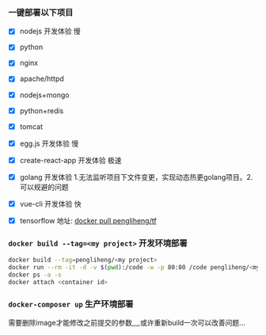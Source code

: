 ### 一键部署以下项目

- [x] nodejs                    开发体验    慢
- [x] python
- [x] nginx
- [x] apache/httpd
- [x] nodejs+mongo
- [x] python+redis
- [x] tomcat    
- [x] egg.js                    开发体验    慢
- [x] create-react-app          开发体验    极速
- [x] golang                    开发体验    1.无法监听项目下文件变更，实现动态热更golang项目。2.可以规避的问题
- [x] vue-cli                   开发体验    快
- [x] tensorflow                地址:       [docker pull pengliheng/tf](https://cloud.docker.com/repository/docker/pengliheng/tf/general)


### `docker build --tag=<my project>`  开发环境部署
```bash
docker build --tag=pengliheng/<my project>                                              # 新建docker image
docker run --rm -it -d -v $(pwd):/code -w -p 80:80 /code pengliheng/<my project>        # 在image层下新建一个container
docker ps -a -s                                                                         # 查询container id
docker attach <container id>                                                            # hack 进入container 进行开发
```



### `docker-composer up`  生产环境部署
需要删除image才能修改之前提交的参数,,,,或许重新build一次可以改善问题...

